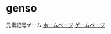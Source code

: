 # genso
元素記号ゲーム
[ホームページ](http://cooyou.github.io/genso/)
[ゲームページ](http://cooyou.github.io/genso/www/genso.html)
